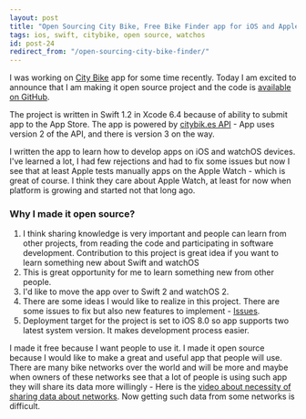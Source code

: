 ```yaml
---
layout: post
title: "Open Sourcing City Bike, Free Bike Finder app for iOS and Apple Watch"
tags: ios, swift, citybike, open source, watchos
id: post-24
redirect_from: "/open-sourcing-city-bike-finder/"
---
```

I was working on [City Bike][store] app for some time recently. Today I am
excited to announce that I am making it open source project and the code
is [available on GitHub][gh].

The project is written in Swift 1.2 in Xcode 6.4 because of ability to submit
app to the App Store. The app is powered by [citybik.es API][api] - App uses
version 2 of the API, and there is version 3 on the way.

I written the app to learn how to develop apps on iOS and watchOS devices. I've
learned a lot, I had few rejections and had to fix some issues but now I see
that at least Apple tests manually apps on the Apple Watch - which is great of
course. I think they care about Apple Watch, at least for now when platform
is growing and started not that long ago.

### Why I made it open source?

1. I think sharing knowledge is very important and people can learn from other
projects, from reading the code and participating in software development.
Contribution to this project is great idea if you want to learn something new
about Swift and watchOS
2. This is great opportunity for me to learn something new from other people.
3. I'd like to move the app over to Swift 2 and watchOS 2.
4. There are some ideas I would like to realize in this project.
There are some issues to fix but also new features to implement - [Issues][issues].
5. Deployment target for the project is set to iOS 8.0 so app supports two latest
system version. It makes development process easier.

I made it free because I want people to use it. I made it open source because I
would like to make a great and useful app that people will use. There are many
bike networks over the world and will be more and maybe when owners of these
networks see that a lot of people is using such app they will share its data
more willingly - Here is the [video about necessity of sharing data about networks][video].
Now getting such data from some networks is difficult.

[store]: https://itunes.apple.com/pl/app/city-bike-find-free-bike/id1016094872?mt=8
[gh]: https://github.com/tomkowz/citybike-app
[api]: http://api.citybik.es/v2/
[issues]: https://github.com/tomkowz/citybike-app/issues
[video]: http://bambuser.com/v/2998385
